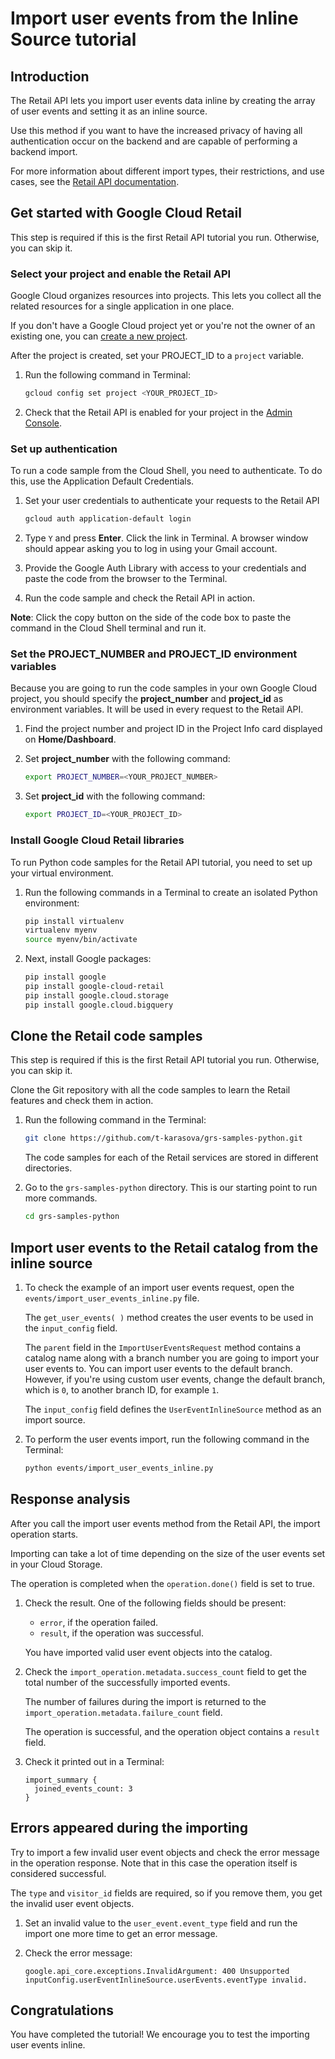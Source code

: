 # Import user events from the Inline Source tutorial

## Introduction

The Retail API lets you import user events data inline by creating the array of user events and setting it as an inline source.

Use this method if you want to have the increased privacy of having all authentication occur on the backend and are capable of performing a backend import.

For more information about different import types, their restrictions, and use cases, see the [Retail API documentation](https://cloud.google.com/retail/docs/import-user-events).

<walkthrough-tutorial-duration duration="3.0"></walkthrough-tutorial-duration>

## Get started with Google Cloud Retail

This step is required if this is the first Retail API tutorial you run.
Otherwise, you can skip it.

### Select your project and enable the Retail API

Google Cloud organizes resources into projects. This lets you
collect all the related resources for a single application in one place.

If you don't have a Google Cloud project yet or you're not the owner of an existing one, you can
[create a new project](https://console.cloud.google.com/projectcreate).

After the project is created, set your PROJECT_ID to a ```project``` variable.
1. Run the following command in Terminal:
    ```bash
    gcloud config set project <YOUR_PROJECT_ID>
    ```

1. Check that the Retail API is enabled for your project in the [Admin Console](https://console.cloud.google.com/ai/retail/).

### Set up authentication

To run a code sample from the Cloud Shell, you need to authenticate. To do this, use the Application Default Credentials.

1. Set your user credentials to authenticate your requests to the Retail API

    ```bash
    gcloud auth application-default login
    ```

1. Type `Y` and press **Enter**. Click the link in Terminal. A browser window should appear asking you to log in using your Gmail account.

1. Provide the Google Auth Library with access to your credentials and paste the code from the browser to the Terminal.

1. Run the code sample and check the Retail API in action.

**Note**: Click the copy button on the side of the code box to paste the command in the Cloud Shell terminal and run it.

### Set the PROJECT_NUMBER and PROJECT_ID environment variables

Because you are going to run the code samples in your own Google Cloud project, you should specify the **project_number** and **project_id** as environment variables. It will be used in every request to the Retail API.

1. Find the project number and project ID in the Project Info card displayed on **Home/Dashboard**.

1. Set **project_number** with the following command:
    ```bash
    export PROJECT_NUMBER=<YOUR_PROJECT_NUMBER>
    ```
1. Set **project_id** with the following command:
    ```bash
    export PROJECT_ID=<YOUR_PROJECT_ID>
    ```

### Install Google Cloud Retail libraries

To run Python code samples for the Retail API tutorial, you need to set up your virtual environment.

1. Run the following commands in a Terminal to create an isolated Python environment:
    ```bash
    pip install virtualenv
    virtualenv myenv
    source myenv/bin/activate
    ```
1. Next, install Google packages:
    ```bash
    pip install google
    pip install google-cloud-retail
    pip install google.cloud.storage
    pip install google.cloud.bigquery

    ```

## Clone the Retail code samples

This step is required if this is the first Retail API tutorial you run.
Otherwise, you can skip it.

Clone the Git repository with all the code samples to learn the Retail features and check them in action.

<!-- TODO(ianan): change the repository link -->
1. Run the following command in the Terminal:
    ```bash
    git clone https://github.com/t-karasova/grs-samples-python.git
    ```

    The code samples for each of the Retail services are stored in different directories.

1. Go to the ```grs-samples-python``` directory. This is our starting point to run more commands.
    ```bash
    cd grs-samples-python
    ```

## Import user events to the Retail catalog from the inline source

1. To check the example of an import user events request, open the <walkthrough-editor-select-regex filePath="cloudshell_open/grs-samples-python/events/import_user_events_inline.py" regex="# get user events for import">`events/import_user_events_inline.py`</walkthrough-editor-select-regex> file.

    The `get_user_events( )` method creates the user events to be used in the `input_config` field.

    The `parent` field in the `ImportUserEventsRequest` method contains a catalog name along with a branch number you are going to import your user events to. You can import user events to the default branch. However, if you're using custom user events, change the default branch, which is `0`, to another branch ID, for example `1`.

    The `input_config` field defines the `UserEventInlineSource` method as an import source.

1. To perform the user events import, run the following command in the Terminal:
    ```bash
    python events/import_user_events_inline.py
    ```

## Response analysis

After you call the import user events method from the Retail API, the import operation starts.

Importing can take a lot of time depending on the size of the user events set in your Cloud Storage.

The operation is completed when the `operation.done()` field is set to true.

1. Check the result. One of the following fields should be present:
    - `error`, if the operation failed.
    - `result`, if the operation was successful.

    You have imported valid user event objects into the catalog.

1. Check the `import_operation.metadata.success_count` field to get the total number of the successfully imported events.

    The number of failures during the import is returned to the `import_operation.metadata.failure_count` field.

    The operation is successful, and the operation object contains a `result` field.
1. Check it printed out in a Terminal:
    ```
    import_summary {
      joined_events_count: 3
    }
    ```

## Errors appeared during the importing

Try to import a few invalid user event objects and check the error message in the operation response.
Note that in this case the operation itself is considered successful.

The `type` and `visitor_id` fields are required, so if you remove them, you get the invalid user event objects.

1. Set an invalid value to the `user_event.event_type` field and run the import one more time to get an error message.

1. Check the error message:
    ```terminal
    google.api_core.exceptions.InvalidArgument: 400 Unsupported inputConfig.userEventInlineSource.userEvents.eventType invalid.
    ```

## Congratulations

<walkthrough-conclusion-trophy></walkthrough-conclusion-trophy>

You have completed the tutorial! We encourage you to test the importing user events inline.

<walkthrough-inline-feedback></walkthrough-inline-feedback>


